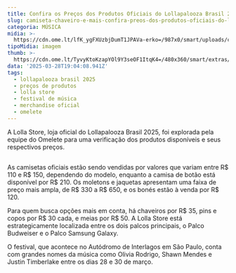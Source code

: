 ```yaml
---
title: Confira os Preços dos Produtos Oficiais do Lollapalooza Brasil 2025
slug: camiseta-chaveiro-e-mais-confira-preos-dos-produtos-oficiais-do-lollapalooza
categoria: MÚSICA
midia: >-
  https://cdn.ome.lt/lfK_ygFXUzbjDumT1JPAVa-erko=/987x0/smart/uploads/conteudo/fotos/Snapins.ai_485901334_18490621807019767_5886025610025516721_n_1080.jpg
tipoMidia: imagem
thumb: >-
  https://cdn.ome.lt/TyvyKtoKzapYOl9Y3seOF1ItqK4=/480x360/smart/extras/conteudos/Snapins.ai_485901334_18490621807019767_5886025610025516721_n_1080.jpg
data: '2025-03-28T19:04:08.941Z'
tags:
  - lollapalooza brasil 2025
  - preços de produtos
  - lolla store
  - festival de música
  - merchandise oficial
  - omelete
---
```


A Lolla Store, loja oficial do Lollapalooza Brasil 2025, foi explorada pela equipe do Omelete para uma verificação dos produtos disponíveis e seus respectivos preços.

![Imagem da notícia](data:image/png;base64,iVBORw0KGgoAAAANSUhEUgAAAAEAAAABCAQAAAC1HAwCAAAAC0lEQVR42mNkYAAAAAYAAjCB0C8AAAAASUVORK5CYII=)

As camisetas oficiais estão sendo vendidas por valores que variam entre R$ 110 e R$ 150, dependendo do modelo, enquanto a camisa de botão está disponível por R$ 210. Os moletons e jaquetas apresentam uma faixa de preço mais ampla, de R$ 330 a R$ 650, e os bonés estão à venda por R$ 120.

Para quem busca opções mais em conta, há chaveiros por R$ 35, pins e copos por R$ 30 cada, e meias por R$ 50. A Lolla Store está estrategicamente localizada entre os dois palcos principais, o Palco Budweiser e o Palco Samsung Galaxy.

O festival, que acontece no Autódromo de Interlagos em São Paulo, conta com grandes nomes da música como Olivia Rodrigo, Shawn Mendes e Justin Timberlake entre os dias 28 e 30 de março.
